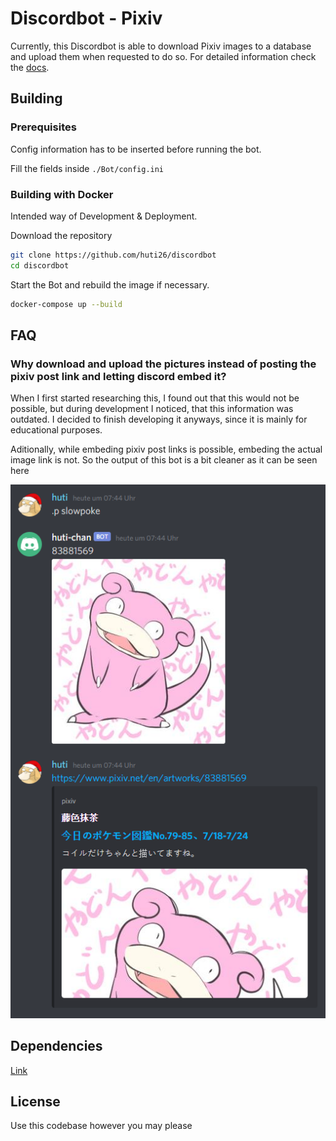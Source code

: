 # Discordbot - Pixiv

Currently, this Discordbot is able to download Pixiv images to a database and upload them when requested to do so. For
detailed information check the [docs](./Docs/README.md).

## Building

### Prerequisites

Config information has to be inserted before running the bot.

Fill the fields inside `./Bot/config.ini`

### Building with Docker

Intended way of Development & Deployment.

Download the repository

```bash
git clone https://github.com/huti26/discordbot
cd discordbot
```

Start the Bot and rebuild the image if necessary.

```bash
docker-compose up --build
```

## FAQ

### Why download and upload the pictures instead of posting the pixiv post link and letting discord embed it?

When I first started researching this, I found out that this would not be possible, but during development I noticed,
that this information was outdated. I decided to finish developing it anyways, since it is mainly for educational
purposes.

Aditionally, while embeding pixiv post links is possible, embeding the actual image link is not. So the output of this
bot is a bit cleaner as it can be seen here

![](./Docs/Images/slowpoke-example-embed.png)

## Dependencies

[Link](https://github.com/huti26/discordbot/network/dependencies)

## License

Use this codebase however you may please
